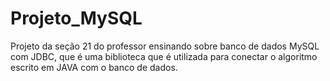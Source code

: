 # Projeto_MySQL
Projeto da seção 21 do professor ensinando sobre banco de dados MySQL com JDBC, que é uma biblioteca que é utilizada para conectar o algoritmo escrito em JAVA com o banco de dados.
